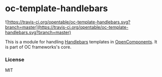 oc-template-handlebars
======================

![https://travis-ci.org/opentable/oc-template-handlebars.svg?branch=master](https://travis-ci.org/opentable/oc-template-handlebars.svg?branch=master)

This is a module for handling [Handlebars](https://github.com/wycats/handlebars.js) templates in [OpenComponents](https://github.com/opentable/oc).
It is part of OC frameworks's core.

### License
MIT